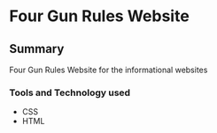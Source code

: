 # Four Gun Rules Website

## Summary

Four Gun Rules Website for the informational websites

### Tools and Technology used

* CSS
* HTML
